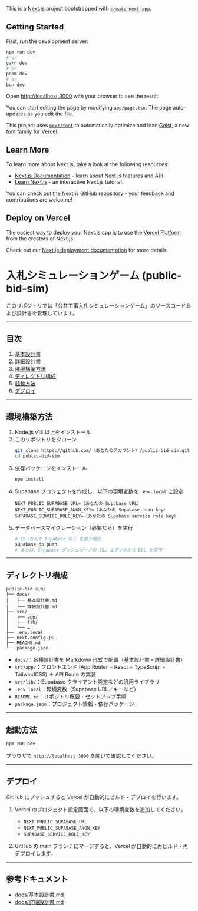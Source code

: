 This is a [Next.js](https://nextjs.org) project bootstrapped with [`create-next-app`](https://nextjs.org/docs/app/api-reference/cli/create-next-app).

## Getting Started

First, run the development server:

```bash
npm run dev
# or
yarn dev
# or
pnpm dev
# or
bun dev
```

Open [http://localhost:3000](http://localhost:3000) with your browser to see the result.

You can start editing the page by modifying `app/page.tsx`. The page auto-updates as you edit the file.

This project uses [`next/font`](https://nextjs.org/docs/app/building-your-application/optimizing/fonts) to automatically optimize and load [Geist](https://vercel.com/font), a new font family for Vercel.

## Learn More

To learn more about Next.js, take a look at the following resources:

- [Next.js Documentation](https://nextjs.org/docs) - learn about Next.js features and API.
- [Learn Next.js](https://nextjs.org/learn) - an interactive Next.js tutorial.

You can check out [the Next.js GitHub repository](https://github.com/vercel/next.js) - your feedback and contributions are welcome!

## Deploy on Vercel

The easiest way to deploy your Next.js app is to use the [Vercel Platform](https://vercel.com/new?utm_medium=default-template&filter=next.js&utm_source=create-next-app&utm_campaign=create-next-app-readme) from the creators of Next.js.

Check out our [Next.js deployment documentation](https://nextjs.org/docs/app/building-your-application/deploying) for more details.

# 入札シミュレーションゲーム (public-bid-sim)

このリポジトリでは「公共工事入札シミュレーションゲーム」のソースコードおよび設計書を管理しています。

---

## 目次

1. [基本設計書](./docs/基本設計書.md)  
2. [詳細設計書](./docs/詳細設計書.md)  
3. [環境構築方法](#環境構築方法)  
4. [ディレクトリ構成](#ディレクトリ構成)  
5. [起動方法](#起動方法)  
6. [デプロイ](#デプロイ)  

---

## 環境構築方法

1. Node.js v18 以上をインストール  
2. このリポジトリをクローン  
   ```bash
   git clone https://github.com/（あなたのアカウント）/public-bid-sim.git
   cd public-bid-sim
   ```  
3. 依存パッケージをインストール  
   ```bash
   npm install
   ```  
4. Supabase プロジェクトを作成し、以下の環境変数を `.env.local` に設定  
   ```text
   NEXT_PUBLIC_SUPABASE_URL=（あなたの Supabase URL）
   NEXT_PUBLIC_SUPABASE_ANON_KEY=（あなたの Supabase anon key）
   SUPABASE_SERVICE_ROLE_KEY=（あなたの Supabase service role key）
   ```  
5. データベースマイグレーション（必要なら）を実行  
   ```bash
   # ローカルで Supabase CLI を使う場合
   supabase db push
   # または、Supabase ダッシュボードの SQL エディタから DDL を実行
   ```  

---

## ディレクトリ構成

```
public-bid-sim/
├── docs/
│   ├── 基本設計書.md
│   └── 詳細設計書.md
├── src/
│   ├── app/
│   ├── lib/
│   └── …
├── .env.local
├── next.config.js
├── README.md
└── package.json
```

- `docs/`：各種設計書を Markdown 形式で配置（基本設計書・詳細設計書）  
- `src/app/`：フロントエンド (App Router + React + TypeScript + TailwindCSS) ＋ API Route の実装  
- `src/lib/`：Supabase クライアント設定などの汎用ライブラリ  
- `.env.local`：環境変数（Supabase URL／キーなど）  
- `README.md`：リポジトリ概要・セットアップ手順  
- `package.json`：プロジェクト情報・依存パッケージ  

---

## 起動方法

```bash
npm run dev
```

ブラウザで `http://localhost:3000` を開いて確認してください。  

---

## デプロイ

GitHub にプッシュすると Vercel が自動的にビルド・デプロイを行います。

1. Vercel のプロジェクト設定画面で、以下の環境変数を追加してください。  
   - `NEXT_PUBLIC_SUPABASE_URL`  
   - `NEXT_PUBLIC_SUPABASE_ANON_KEY`  
   - `SUPABASE_SERVICE_ROLE_KEY`

2. GitHub の main ブランチにマージすると、Vercel が自動的に再ビルド・再デプロイします。  

---

## 参考ドキュメント

- [docs/基本設計書.md](./docs/基本設計書.md)  
- [docs/詳細設計書.md](./docs/詳細設計書.md)  